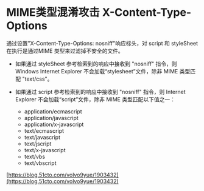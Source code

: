 
# MIME类型混淆攻击 X-Content-Type-Options

通过设置"X-Content-Type-Options: nosniff"响应标头，对 script 和 styleSheet 在执行是通过MIME 类型来过滤掉不安全的文件。

- 如果通过 styleSheet 参考检索到的响应中接收到 "nosniff" 指令，则 Windows Internet Explorer 不会加载“stylesheet”文件，除非 MIME 类型匹配 "text/css"。

- 如果通过 script 参考检索到的响应中接收到 "nosniff" 指令，则 Internet Explorer 不会加载“script”文件，除非 MIME 类型匹配以下值之一：
    - application/ecmascript
    - application/javascript
    - application/x-javascript
    - text/ecmascript
    - text/javascript
    - text/jscript
    - text/x-javascript
    - text/vbs
    - text/vbscript

[https://blog.51cto.com/volvo9yue/1903432](https://blog.51cto.com/volvo9yue/1903432)
